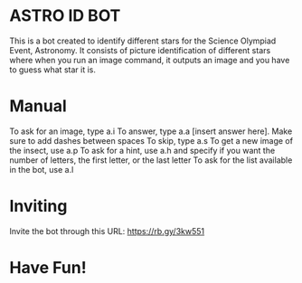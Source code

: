 # ASTRO ID BOT

This is a bot created to identify different stars for the Science Olympiad Event, Astronomy.
It consists of picture identification of different stars where when you run an image command, it outputs an image and you have to guess what star it is.

# Manual
To ask for an image, type a.i 
To answer, type a.a [insert answer here]. Make sure to add dashes between spaces 
To skip, type a.s
To get a new image of the insect, use a.p 
To ask for a hint, use a.h and specify if you want the number of letters, the first letter, or the last letter
To ask for the list available in the bot, use a.l 

# Inviting

Invite the bot through this URL: https://rb.gy/3kw551


# Have Fun!
